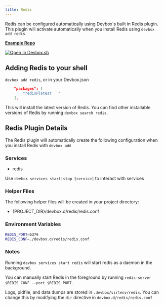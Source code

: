 ```yaml
---
title: Redis
---
```


Redis can be configured automatically using Devbox's built in Redis plugin. This plugin will activate automatically when you install Redis using `devbox add redis`

[**Example Repo**](https://github.com/jetpack-io/devbox/tree/main/examples/databases/redis)

[![Open In Devbox.sh](https://jetpack.io/img/devbox/open-in-devbox.svg)](https://devbox.sh/templates/redis)

## Adding Redis to your shell

`devbox add redis`, or in your Devbox.json

```json
    "packages": [
        "redis@latest   "
    ],
```

This will install the latest version of Redis. You can find other installable versions of Redis by running `devbox search redis`.

## Redis Plugin Details

The Redis plugin will automatically create the following configuration when you install Redis with `devbox add`

### Services

-   redis

Use `devbox services start|stop [service]` to interact with services

### Helper Files

The following helper files will be created in your project directory:

-   {PROJECT_DIR}/devbox.d/redis/redis.conf

### Environment Variables

```bash
REDIS_PORT=6379
REDIS_CONF=./devbox.d/redis/redis.conf
```

### Notes

Running `devbox services start redis` will start redis as a daemon in the background.

You can manually start Redis in the foreground by running `redis-server $REDIS_CONF --port $REDIS_PORT`.

Logs, pidfile, and data dumps are stored in `.devbox/virtenv/redis`. You can change this by modifying the `dir` directive in `devbox.d/redis/redis.conf`

